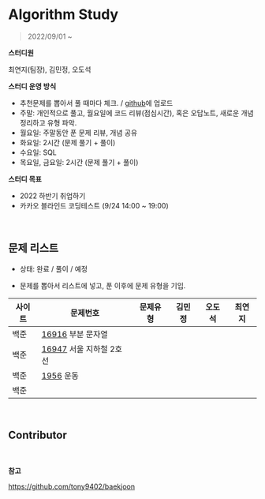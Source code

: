 # Algorithm Study

> 2022/09/01 ~ 



**스터디원**

최연지(팀장), 김민정, 오도석



**스터디 운영 방식**

* 추천문제를 뽑아서 풀 때마다 체크. / [github](https://github.com/jeong57/Algorithm-Study)에 업로드
* 주말: 개인적으로 풀고, 월요일에 코드 리뷰(점심시간), 혹은 오답노트, 새로운 개념 정리하고 유형 파악.
* 월요일: 주말동안 푼 문제 리뷰, 개념 공유
* 화요일: 2시간 (문제 풀기 + 풀이)
* 수요일: SQL
* 목요일, 금요일: 2시간 (문제 풀기 + 풀이)



**스터디 목표**

* 2022 하반기 취업하기
* 카카오 블라인드 코딩테스트 (9/24 14:00 ~ 19:00)



<br>

##  문제 리스트

* 상태: 완료 / 풀이 / 예정

* 문제를 뽑아서 리스트에 넣고, 푼 이후에 문제 유형을 기입.

| 사이트 | 문제번호                                                     | 문제유형 | 김민정 | 오도석 | 최연지 |
| ------ | ------------------------------------------------------------ | -------- | ------ | ------ | ------ |
| 백준   | [16916](https://www.acmicpc.net/problem/16916) 부분 문자열   |          |        |        |        |
| 백준   | [16947](https://www.acmicpc.net/problem/16947) 서울 지하철 2호선 |          |        |        |        |
| 백준   | [1956](https://www.acmicpc.net/problem/1956) 운동            |          |        |        |        |
| 백준   |                                                              |          |        |        |        |

<br>

## Contributor



<br>

**참고**

https://github.com/tony9402/baekjoon